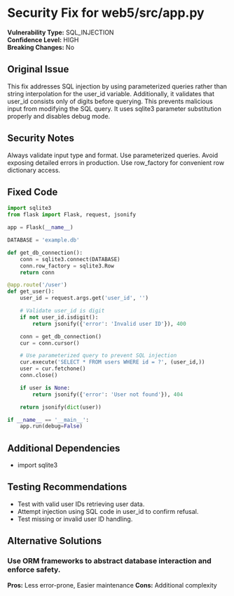 # Security Fix for web5/src/app.py

**Vulnerability Type:** SQL_INJECTION  
**Confidence Level:** HIGH  
**Breaking Changes:** No

## Original Issue
This fix addresses SQL injection by using parameterized queries rather than string interpolation for the user_id variable. Additionally, it validates that user_id consists only of digits before querying. This prevents malicious input from modifying the SQL query. It uses sqlite3 parameter substitution properly and disables debug mode.

## Security Notes
Always validate input type and format. Use parameterized queries. Avoid exposing detailed errors in production. Use row_factory for convenient row dictionary access.

## Fixed Code
```py
import sqlite3
from flask import Flask, request, jsonify

app = Flask(__name__)

DATABASE = 'example.db'

def get_db_connection():
    conn = sqlite3.connect(DATABASE)
    conn.row_factory = sqlite3.Row
    return conn

@app.route('/user')
def get_user():
    user_id = request.args.get('user_id', '')

    # Validate user_id is digit
    if not user_id.isdigit():
        return jsonify({'error': 'Invalid user ID'}), 400

    conn = get_db_connection()
    cur = conn.cursor()

    # Use parameterized query to prevent SQL injection
    cur.execute('SELECT * FROM users WHERE id = ?', (user_id,))
    user = cur.fetchone()
    conn.close()

    if user is None:
        return jsonify({'error': 'User not found'}), 404

    return jsonify(dict(user))

if __name__ == '__main__':
    app.run(debug=False)

```

## Additional Dependencies
- import sqlite3

## Testing Recommendations
- Test with valid user IDs retrieving user data.
- Attempt injection using SQL code in user_id to confirm refusal.
- Test missing or invalid user ID handling.

## Alternative Solutions

### Use ORM frameworks to abstract database interaction and enforce safety.
**Pros:** Less error-prone, Easier maintenance
**Cons:** Additional complexity

